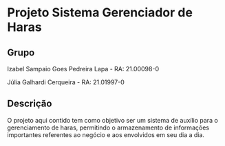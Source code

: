 # Projeto Sistema Gerenciador de Haras

## Grupo

Izabel Sampaio Goes Pedreira Lapa - RA: 21.00098-0

Júlia Galhardi Cerqueira - RA: 21.01997-0

## Descrição

O projeto aqui contido tem como objetivo ser um sistema de auxílio para o gerenciamento de haras, permitindo o armazenamento de informações importantes referentes ao negócio e aos envolvidos em seu dia a dia.